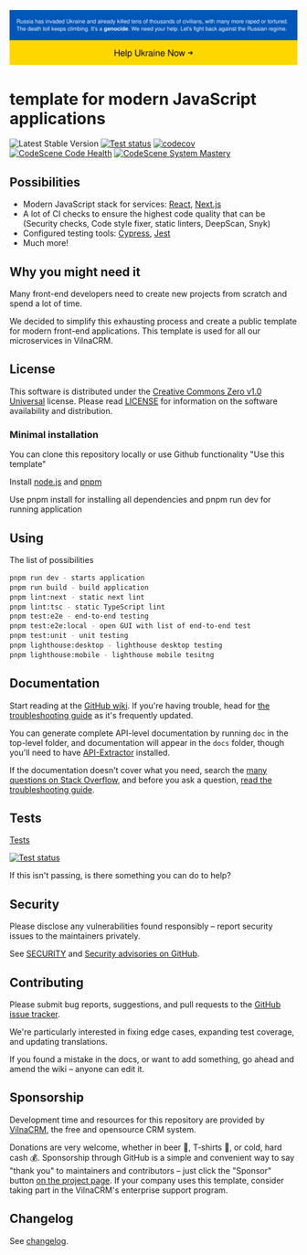 [![SWUbanner](./public/supportUkraine.svg)](https://supportukrainenow.org/)

# template for modern JavaScript applications

![Latest Stable Version](https://poser.pugx.org/VilnaCRM-Org/frontend-template/v/stable.svg)
[![Test status](https://github.com/VilnaCRM-Org/frontend-template/workflows/Tests/badge.svg)](https://github.com/VilnaCRM-Org/frontend-template/actions)
[![codecov](https://codecov.io/gh/VilnaCRM-Org/frontend-template/branch/main/graph/badge.svg?token=J3SGCHIFD5)](https://codecov.io/gh/VilnaCRM-Org/frontend-template)
[![CodeScene Code Health](https://codescene.io/projects/39799/status-badges/code-health)](https://codescene.io/projects/39799)
[![CodeScene System Mastery](https://codescene.io/projects/39799/status-badges/system-mastery)](https://codescene.io/projects/39799)

## Possibilities

- Modern JavaScript stack for services: [React](https://react.dev/), [Next.js](https://nextjs.org/)
- A lot of CI checks to ensure the highest code quality that can be
  (Security checks, Code style fixer, static linters, DeepScan, Snyk)
- Configured testing tools: [Cypress](https://www.cypress.io/), [Jest](https://jestjs.io/)
- Much more!

## Why you might need it

Many front-end developers need to create new projects from scratch and spend a lot of time.

We decided to simplify this exhausting process and create a public template for modern
front-end applications. This template is used for all our microservices in VilnaCRM.

## License

This software is distributed under the
[Creative Commons Zero v1.0 Universal](https://creativecommons.org/publicdomain/zero/1.0/deed) license.
Please read [LICENSE](https://github.com/VilnaCRM-Org/frontend-template/blob/main/LICENSE) for information
on the software availability and distribution.

### Minimal installation

You can clone this repository locally or use Github functionality "Use this template"

Install [node.js](https://nodejs.org/en/) and [pnpm](https://pnpm.io/)

Use pnpm install for installing all dependencies and pnpm run dev for running application

## Using

The list of possibilities

```bash
pnpm run dev - starts application
pnpm run build - build application
pnpm lint:next - static next lint
pnpm lint:tsc - static TypeScript lint
pnpm test:e2e - end-to-end testing
pnpm test:e2e:local - open GUI with list of end-to-end test
pnpm test:unit - unit testing
pnpm lighthouse:desktop - lighthouse desktop testing
pnpm lighthouse:mobile - lighthouse mobile tesitng
```

## Documentation

Start reading at the [GitHub wiki](https://github.com/VilnaCRM-Org/frontend-template/wiki).
If you're having trouble, head for
[the troubleshooting guide](https://github.com/VilnaCRM-Org/frontend-template/wiki/Troubleshooting)
as it's frequently updated.

You can generate complete API-level documentation by running `doc` in the top-level
folder, and documentation will appear in the `docs` folder, though you'll need to have
[API-Extractor](https://api-extractor.com/) installed.

If the documentation doesn't cover what you need, search the
[many questions on Stack Overflow](http://stackoverflow.com/questions/tagged/vilnacrm),
and before you ask a question,
[read the troubleshooting guide](https://github.com/VilnaCRM-Org/frontend-template/wiki/Troubleshooting).

## Tests

[Tests](https://github.com/VilnaCRM-Org/frontend-template/actions)

[![Test status](https://github.com/VilnaCRM-Org/frontend-template/workflows/Tests/badge.svg)](https://github.com/VilnaCRM-Org/frontend-template/actions)

If this isn't passing, is there something you can do to help?

## Security

Please disclose any vulnerabilities found responsibly – report security issues to the maintainers privately.

See
[SECURITY](https://github.com/VilnaCRM-Org/frontend-template/tree/main/SECURITY.md)
and
[Security advisories on GitHub](https://github.com/VilnaCRM-Org/frontend-template/security).

## Contributing

Please submit bug reports, suggestions, and pull requests to the
[GitHub issue tracker](https://github.com/VilnaCRM-Org/frontend-template/issues).

We're particularly interested in fixing edge cases, expanding test coverage,
and updating translations.

If you found a mistake in the docs, or want to add something, go ahead and
amend the wiki – anyone can edit it.

## Sponsorship

Development time and resources for this repository are provided by
[VilnaCRM](https://vilnacrm.com/),
the free and opensource CRM system.

Donations are very welcome, whether in beer 🍺, T-shirts 👕, or cold, hard cash 💰.
Sponsorship through GitHub is a simple and convenient way to say "thank you" to
maintainers and contributors – just click the "Sponsor" button
[on the project page](https://github.com/VilnaCRM-Org/frontend-template).
If your company uses this template, consider taking part in the VilnaCRM's enterprise support program.

## Changelog

See [changelog](CHANGELOG.md).
